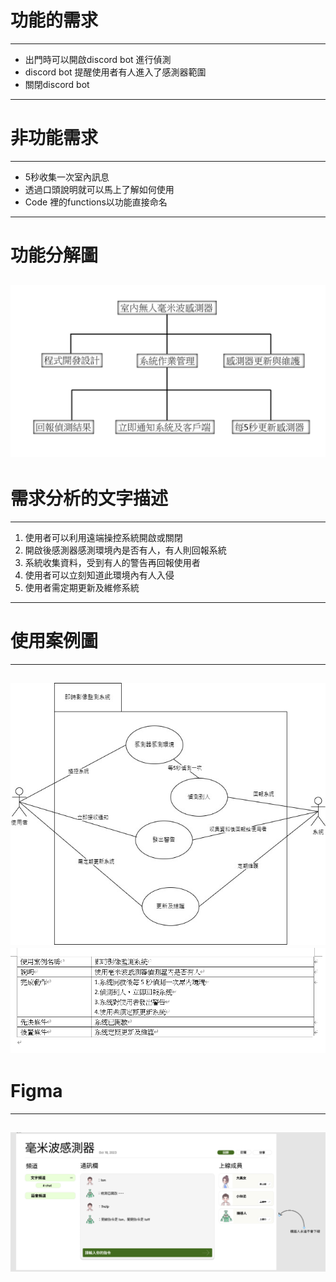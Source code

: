 # 功能的需求
----
- 出門時可以開啟discord bot 進行偵測
- discord bot 提醒使用者有人進入了感測器範圍
- 關閉discord bot
----
# 非功能需求
----
- 5秒收集一次室內訊息
- 透過口頭說明就可以馬上了解如何使用
- Code 裡的functions以功能直接命名
----
# 功能分解圖
![team](功能分解圖.jpg 'team')
----
# 需求分析的文字描述
----
1. 使用者可以利用遠端操控系統開啟或關閉
2. 開啟後感測器感測環境內是否有人，有人則回報系統
3. 系統收集資料，受到有人的警告再回報使用者
4. 使用者可以立刻知道此環境內有人入侵
5. 使用者需定期更新及維修系統
----
# 使用案例圖
----
![team](use_case.jpg 'team')
![team](使用者案例說明.png 'team')
----
# Figma
----
![team](Figma.png 'team')
----
